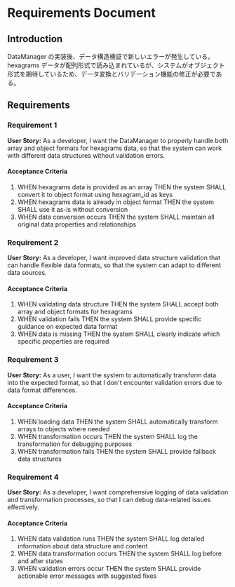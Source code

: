 # Requirements Document

## Introduction

DataManager の実装後、データ構造検証で新しいエラーが発生している。hexagrams データが配列形式で読み込まれているが、システムがオブジェクト形式を期待しているため、データ変換とバリデーション機能の修正が必要である。

## Requirements

### Requirement 1

**User Story:** As a developer, I want the DataManager to properly handle both array and object formats for hexagrams data, so that the system can work with different data structures without validation errors.

#### Acceptance Criteria

1. WHEN hexagrams data is provided as an array THEN the system SHALL convert it to object format using hexagram_id as keys
2. WHEN hexagrams data is already in object format THEN the system SHALL use it as-is without conversion
3. WHEN data conversion occurs THEN the system SHALL maintain all original data properties and relationships

### Requirement 2

**User Story:** As a developer, I want improved data structure validation that can handle flexible data formats, so that the system can adapt to different data sources.

#### Acceptance Criteria

1. WHEN validating data structure THEN the system SHALL accept both array and object formats for hexagrams
2. WHEN validation fails THEN the system SHALL provide specific guidance on expected data format
3. WHEN data is missing THEN the system SHALL clearly indicate which specific properties are required

### Requirement 3

**User Story:** As a user, I want the system to automatically transform data into the expected format, so that I don't encounter validation errors due to data format differences.

#### Acceptance Criteria

1. WHEN loading data THEN the system SHALL automatically transform arrays to objects where needed
2. WHEN transformation occurs THEN the system SHALL log the transformation for debugging purposes
3. WHEN transformation fails THEN the system SHALL provide fallback data structures

### Requirement 4

**User Story:** As a developer, I want comprehensive logging of data validation and transformation processes, so that I can debug data-related issues effectively.

#### Acceptance Criteria

1. WHEN data validation runs THEN the system SHALL log detailed information about data structure and content
2. WHEN data transformation occurs THEN the system SHALL log before and after states
3. WHEN validation errors occur THEN the system SHALL provide actionable error messages with suggested fixes
